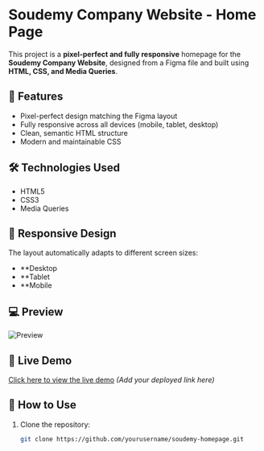 # Soudemy Company Website - Home Page

This project is a **pixel-perfect and fully responsive** homepage for the **Soudemy Company Website**, designed from a Figma file and built using **HTML, CSS, and Media Queries**.

## 🚀 Features
- Pixel-perfect design matching the Figma layout  
- Fully responsive across all devices (mobile, tablet, desktop)  
- Clean, semantic HTML structure  
- Modern and maintainable CSS  

## 🛠️ Technologies Used
- HTML5  
- CSS3  
- Media Queries  

## 📱 Responsive Design
The layout automatically adapts to different screen sizes:
- **Desktop  
- **Tablet  
- **Mobile  

## 💻 Preview
![Preview](images/project.png)

## 🔗 Live Demo
[Click here to view the live demo](#) *(Add your deployed link here)*

## 📂 How to Use
1. Clone the repository:
   ```bash
   git clone https://github.com/yourusername/soudemy-homepage.git
